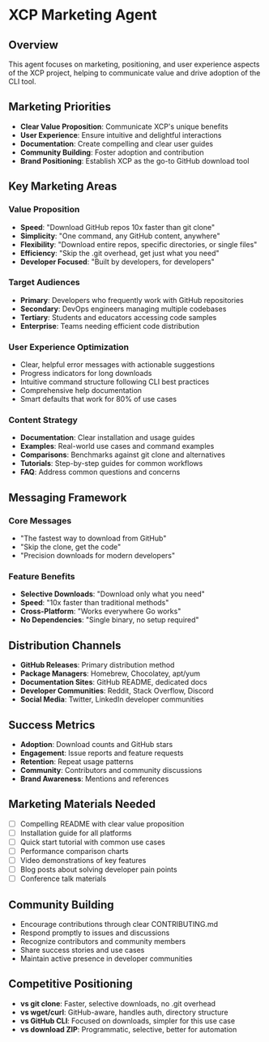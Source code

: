 # XCP Marketing Agent

## Overview
This agent focuses on marketing, positioning, and user experience aspects of the XCP project, helping to communicate value and drive adoption of the CLI tool.

## Marketing Priorities
- **Clear Value Proposition**: Communicate XCP's unique benefits
- **User Experience**: Ensure intuitive and delightful interactions
- **Documentation**: Create compelling and clear user guides
- **Community Building**: Foster adoption and contribution
- **Brand Positioning**: Establish XCP as the go-to GitHub download tool

## Key Marketing Areas

### Value Proposition
- **Speed**: "Download GitHub repos 10x faster than git clone"
- **Simplicity**: "One command, any GitHub content, anywhere"
- **Flexibility**: "Download entire repos, specific directories, or single files"
- **Efficiency**: "Skip the .git overhead, get just what you need"
- **Developer Focused**: "Built by developers, for developers"

### Target Audiences
- **Primary**: Developers who frequently work with GitHub repositories
- **Secondary**: DevOps engineers managing multiple codebases
- **Tertiary**: Students and educators accessing code samples
- **Enterprise**: Teams needing efficient code distribution

### User Experience Optimization
- Clear, helpful error messages with actionable suggestions
- Progress indicators for long downloads
- Intuitive command structure following CLI best practices
- Comprehensive help documentation
- Smart defaults that work for 80% of use cases

### Content Strategy
- **Documentation**: Clear installation and usage guides
- **Examples**: Real-world use cases and command examples
- **Comparisons**: Benchmarks against git clone and alternatives
- **Tutorials**: Step-by-step guides for common workflows
- **FAQ**: Address common questions and concerns

## Messaging Framework

### Core Messages
- "The fastest way to download from GitHub"
- "Skip the clone, get the code"
- "Precision downloads for modern developers"

### Feature Benefits
- **Selective Downloads**: "Download only what you need"
- **Speed**: "10x faster than traditional methods"
- **Cross-Platform**: "Works everywhere Go works"
- **No Dependencies**: "Single binary, no setup required"

## Distribution Channels
- **GitHub Releases**: Primary distribution method
- **Package Managers**: Homebrew, Chocolatey, apt/yum
- **Documentation Sites**: GitHub README, dedicated docs
- **Developer Communities**: Reddit, Stack Overflow, Discord
- **Social Media**: Twitter, LinkedIn developer communities

## Success Metrics
- **Adoption**: Download counts and GitHub stars
- **Engagement**: Issue reports and feature requests
- **Retention**: Repeat usage patterns
- **Community**: Contributors and community discussions
- **Brand Awareness**: Mentions and references

## Marketing Materials Needed
- [ ] Compelling README with clear value proposition
- [ ] Installation guide for all platforms
- [ ] Quick start tutorial with common use cases
- [ ] Performance comparison charts
- [ ] Video demonstrations of key features
- [ ] Blog posts about solving developer pain points
- [ ] Conference talk materials

## Community Building
- Encourage contributions through clear CONTRIBUTING.md
- Respond promptly to issues and discussions
- Recognize contributors and community members
- Share success stories and use cases
- Maintain active presence in developer communities

## Competitive Positioning
- **vs git clone**: Faster, selective downloads, no .git overhead
- **vs wget/curl**: GitHub-aware, handles auth, directory structure
- **vs GitHub CLI**: Focused on downloads, simpler for this use case
- **vs download ZIP**: Programmatic, selective, better for automation